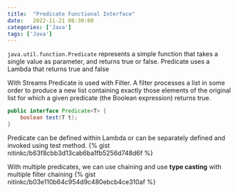 ```yaml
---
title:  "Predicate Functional Interface"
date:   2022-11-21 08:30:00
categories: ['Java']
tags: ['Java']
---
```


`java.util.function.Predicate` represents a simple function that takes a single
value as parameter,
and returns true or false. Predicate uses a Lambda that returns true and false

With Streams Predicate is used with Filter. A filter processes a list in some
order to produce a new list containing exactly those elements
of the original list for which a given predicate (the Boolean expression)
returns true.

```java
public interface Predicate<T> {
    boolean test(T t);
}
```

Predicate can be defined within Lambda or can be separately defined and invoked
using test method.
{% gist nitinkc/b63f8cbb3d13cab6ba1fb5256d748d6f %}

With multiple predicates, we can use chaining and use **type casting** with
multiple filter chaining
{% gist nitinkc/b03e110b64c954d9c480ebcb4ce310af %}